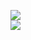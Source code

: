 [![](https://img.shields.io/badge/Made%20With-Github%20Spray-lightgrey.svg?style=for-the-badge&logo=github)](https://github.com/Annihil/github-spray#26671)  
[![](https://i.imgur.com/2DrTn0Z.gif)](https://github.com/Annihil/github-spray)